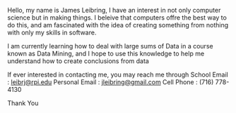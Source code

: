 Hello, my name is James Leibring, I have an interest in not only computer science but in
making things. I beleive that computers offre the best way to do this, and am fascinated
with the idea of creating something from nothing with only my skills in software.

I am currently learning how to deal with large sums of Data in a course known as Data Mining,
and I hope to use this knowledge to help me understand how to create conclusions from data

If ever interested in contacting me, you may reach me through
School Email : leibrj@rpi.edu
Personal Email : jleibring@gmail.com
Cell Phone : (716) 778-4130

Thank You
